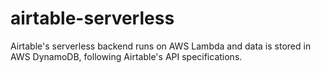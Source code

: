 # airtable-serverless
Airtable's serverless backend runs on AWS Lambda and data is stored in AWS DynamoDB, following Airtable's API specifications.
